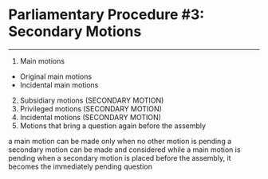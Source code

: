 # **Parliamentary Procedure #3: Secondary Motions**
---

1. Main motions
  * Original main motions
  * Incidental main motions
2. Subsidiary motions (SECONDARY MOTION)
3. Privileged motions (SECONDARY MOTION)
4. Incidental motions (SECONDARY MOTION)
5. Motions that bring a question again before the assembly

a main motion can be made only when no other motion is pending
a secondary motion can be made and considered while a main motion is pending
when a secondary motion is placed before the assembly, it becomes the immediately pending question
